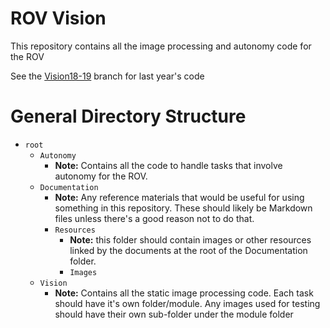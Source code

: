 # ROV Vision

This repository contains all the image processing and autonomy code for the ROV

See the [Vision18-19](https://github.com/CWRUbotixROV/rov-vision/tree/Vision18-19) branch for last year's code

# General Directory Structure

- `root`
    - `Autonomy`
        - **Note:** Contains all the code to handle tasks that involve autonomy for the ROV.
    - `Documentation`
        - **Note:** Any reference materials that would be useful for using something in this repository.  These should likely be Markdown files unless there's a good reason not to do that.
        - `Resources`
            - **Note:** this folder should contain images or other resources linked by the documents at the root of the Documentation folder.
            - `Images`
    - `Vision`
        - **Note:** Contains all the static image processing code.  Each task should have it's own folder/module.  Any images used for testing should have their own sub-folder under the module folder

